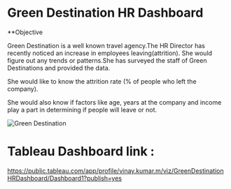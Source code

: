 
# Green Destination HR Dashboard

**Objective

Green Destination is a well known travel agency.The HR Director has recently noticed an increase in employees leaving(attrition). She would figure out any trends or patterns.She has surveyed the staff of Green Destinations and provided the data. 

She would like to know the attrition rate (% of people who left the company).

She would also know if factors like age, years at the company and income play a part in determining if people will leave or not.

<div align="left">
</div>

![Green Destination](https://github.com/VINAYDA11061/Green-Destination-Project/assets/125648329/b381cddb-ce11-4a1a-8079-e498b592f377)

# Tableau Dashboard link : 

https://public.tableau.com/app/profile/vinay.kumar.m/viz/GreenDestinationHRDashboard/Dashboard1?publish=yes 

 
